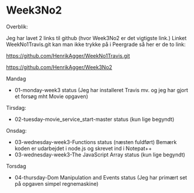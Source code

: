 # Week3No2

Overblik:

Jeg har lavet 2 links til github (hvor Week3No2 er det vigtigste link.)
Linket WeekNo1Travis.git kan man ikke trykke på i Peergrade så her er de to link:

https://github.com/HenrikAgger/WeekNo1Travis.git

https://github.com/HenrikAgger/Week3No2




Mandag
- 01-monday-week3 
	status (Jeg har installeret Travis mv. og jeg har gjort et forsøg mht Movie opgaven)

Tirsdag:
- 02-tuesday-movie_service_start-master
	status (kun lige begyndt)

Onsdag:
 - 03-wednesday-week3-Functions 
	status (næsten fuldført) Bemærk koden er udarbejdet i node.js og skrevet ind i Notepat++
 - 03-wednesday-week3-The JavaScript Array 
	status (kun lige begyndt)
 
Torsdag
 - 04-thursday-Dom Manipulation and Events 
	status (Jeg har primært set på opgaven simpel regnemaskine)
 

